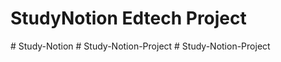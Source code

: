 # StudyNotion Edtech Project
#   S t u d y - N o t i o n  
 #   S t u d y - N o t i o n - P r o j e c t  
 #   S t u d y - N o t i o n - P r o j e c t  
 